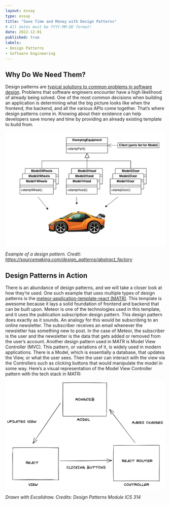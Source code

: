 ```yaml
---
layout: essay
type: essay
title: "Save Time and Money with Design Patterns"
# All dates must be YYYY-MM-DD format!
date: 2022-12-01
published: true
labels:
- Design Patterns
- Software Engineering
---
```


## Why Do We Need Them?

Design patterns are [typical solutions to common problems in software design](https://refactoring.guru/design-patterns). Problems that software engineers encounter have a high likelihood of already being solved. One of the most common decisions when building an application is determining what the big picture looks like when the frontend, the backend, and all the various APIs come together. That’s where design patterns come in. Knowing about their existence can help developers save money and time by providing an already existing template to build from.

![](../img/save-time-and-money-dp/img.png)

_Example of a design pattern. Credit: https://sourcemaking.com/design_patterns/abstract_factory_

## Design Patterns in Action

There is an abundance of design patterns, and we will take a closer look at how they’re used. One such example that uses multiple types of design patterns is the [meteor-application-template-react (MATR)](link). This template is awesome because it lays a solid foundation of frontend and backend that can be built upon. Meteor is one of the technologies used in this template, and it uses the publication subscription design pattern. This design pattern does exactly as it sounds. An analogy for this would be subscribing to an online newsletter. The subscriber receives an email whenever the newsletter has something new to post. In the case of Meteor, the subscriber is the user and the newsletter is the data that gets added or removed from the user’s account. Another design pattern used in MATR is Model View Controller (MVC). This pattern, or variations of it, is widely used in modern applications. There is a Model, which is essentially a database, that updates the View, or what the user sees. Then the user can interact with the view via the Controllers such as clicking buttons that would manipulate the model in some way. Here’s a visual representation of the Model View Controller pattern with the tech stack in MATR:

![](../img/save-time-and-money-dp/img_1.png)

_Drawn with Excalidraw. Credits: Design Patterns Module ICS 314_
